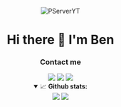 <p align="center"> <img src="https://gpvc.arturio.dev/PServerYT" alt="PServerYT" /> </p>
<div align="center">
 <h1>Hi there 👋 I'm Ben</h1>
 <h3>Contact me</h3>
 <a href="mailto:k3botxyz@gmail.com"><img src="https://img.shields.io/badge/gmail-%23D14836.svg?&style=for-the-badge&logo=gmail&logoColor=white"/></a>
 <a href="https://twitter.com/KaninDev"><img src="https://img.shields.io/badge/twitter-%231DA1F2.svg?&style=for-the-badge&logo=twitter&logoColor=white"/></a>
 <a href="https://www.linkedin.com/in/KaninDev"><img src="https://img.shields.io/badge/linkedin-%230077B5.svg?&style=for-the-badge&logo=linkedin&logoColor=white"/></a>
<details open>
  <summary>📈 <b>Github stats:</b></summary>
  <img src="https://github.com/PSererYT/PSererYT/blob/master/scripts/GitHubStats/generated/overview.svg"/>
  <img src="https://github.com/PSererYT/PSererYT/blob/master/scripts/GitHubStats/generated/languages.svg"/>
</details>
</div>
